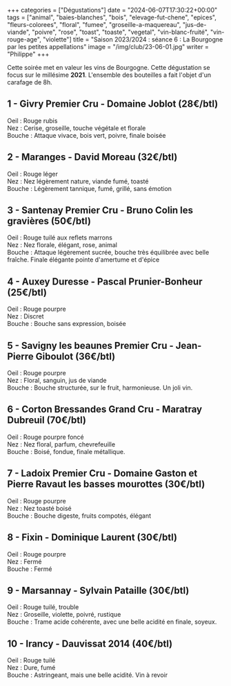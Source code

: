 +++
categories = ["Dégustations"]
date = "2024-06-07T17:30:22+00:00"
tags = ["animal", "baies-blanches", "bois", "elevage-fut-chene", "epices", "fleurs-colorees", "floral", "fumee", "groseille-a-maquereau", "jus-de-viande", "poivre", "rose", "toast", "toaste", "vegetal", "vin-blanc-fruité", "vin-rouge-age", "violette"]
title = "Saison 2023/2024 : séance 6 : La Bourgogne par les petites appellations"
image = "/img/club/23-06-01.jpg"
writer = "Philippe"
+++

Cette soirée met en valeur les vins de Bourgogne. Cette dégustation se focus sur le millésime **2021**. L'ensemble des bouteilles a fait l'objet d'un carafage de 8h.

## 1 - Givry Premier Cru - Domaine Joblot (28€/btl)

Oeil : Rouge rubis  
Nez : Cerise, groseille, touche végétale et florale  
Bouche : Attaque vivace, bois vert, poivre, finale boisée  

## 2 - Maranges - David Moreau (32€/btl)

Oeil : Rouge léger  
Nez :  Nez légèrement nature, viande fumé, toasté  
Bouche : Légèrement tannique, fumé, grillé, sans émotion  

## 3 - Santenay Premier Cru - Bruno Colin les gravières (50€/btl)

Oeil : Rouge tuilé aux reflets marrons  
Nez :  Nez florale, élégant, rose, animal  
Bouche : Attaque légèrement sucrée, bouche très équilibrée avec belle fraîche. Finale élégante pointe d'amertume et d'épice  

## 4 - Auxey Duresse - Pascal Prunier-Bonheur (25€/btl)

Oeil : Rouge pourpre  
Nez :  Discret  
Bouche : Bouche sans expression, boisée

## 5 - Savigny les beaunes Premier Cru - Jean-Pierre Giboulot (36€/btl)

Oeil : Rouge pourpre  
Nez :  Floral, sanguin, jus de viande  
Bouche : Bouche structurée, sur le fruit, harmonieuse. Un joli vin.

## 6 - Corton Bressandes Grand Cru - Maratray Dubreuil (70€/btl)

Oeil : Rouge pourpre foncé  
Nez :  Nez floral, parfum, chevrefeuille  
Bouche : Boisé, fondue, finale métallique.

## 7 - Ladoix Premier Cru - Domaine Gaston et Pierre Ravaut les basses mourottes (30€/btl)

Oeil : Rouge pourpre  
Nez :  Nez toasté boisé  
Bouche : Bouche digeste, fruits compotés, élégant

## 8 - Fixin - Dominique Laurent (30€/btl)

Oeil : Rouge pourpre  
Nez :  Fermé  
Bouche : Fermé

## 9 - Marsannay - Sylvain Pataille (30€/btl)

Oeil : Rouge tuilé, trouble  
Nez :  Groseille, violette, poivré, rustique  
Bouche : Trame acide cohérente, avec une belle acidité en finale, soyeux.

## 10 - Irancy -  Dauvissat 2014 (40€/btl)

Oeil : Rouge tuilé  
Nez : Dure, fumé  
Bouche : Astringeant, mais une belle acidité. Vin à revoir
